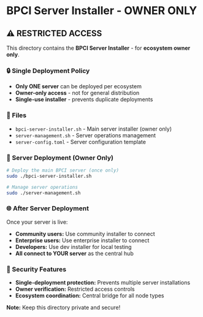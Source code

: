 # BPCI Server Installer - OWNER ONLY

## ⚠️ RESTRICTED ACCESS
This directory contains the **BPCI Server Installer** - for **ecosystem owner only**.

### 🔒 Single Deployment Policy
- **Only ONE server** can be deployed per ecosystem
- **Owner-only access** - not for general distribution
- **Single-use installer** - prevents duplicate deployments

### 📁 Files
- `bpci-server-installer.sh` - Main server installer (owner only)
- `server-management.sh` - Server operations management
- `server-config.toml` - Server configuration template

### 🚀 Server Deployment (Owner Only)
```bash
# Deploy the main BPCI server (once only)
sudo ./bpci-server-installer.sh

# Manage server operations
sudo ./server-management.sh
```

### 🌐 After Server Deployment
Once your server is live:
- **Community users:** Use community installer to connect
- **Enterprise users:** Use enterprise installer to connect
- **Developers:** Use dev installer for local testing
- **All connect to YOUR server** as the central hub

### 🔐 Security Features
- **Single-deployment protection:** Prevents multiple server installations
- **Owner verification:** Restricted access controls
- **Ecosystem coordination:** Central bridge for all node types

**Note:** Keep this directory private and secure!
